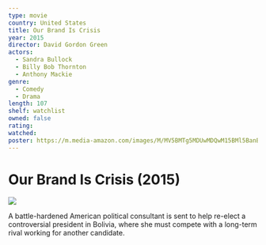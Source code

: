 ```yaml
---
type: movie
country: United States
title: Our Brand Is Crisis
year: 2015
director: David Gordon Green
actors:
  - Sandra Bullock
  - Billy Bob Thornton
  - Anthony Mackie
genre:
  - Comedy
  - Drama
length: 107
shelf: watchlist
owned: false
rating:
watched:
poster: https://m.media-amazon.com/images/M/MV5BMTg5MDUwMDQwM15BMl5BanBnXkFtZTgwNTczMjU3NjE@._V1_SX300.jpg
---
```


# Our Brand Is Crisis (2015)

![](https://m.media-amazon.com/images/M/MV5BMTg5MDUwMDQwM15BMl5BanBnXkFtZTgwNTczMjU3NjE@._V1_SX300.jpg)

A battle-hardened American political consultant is sent to help re-elect a controversial president in Bolivia, where she must compete with a long-term rival working for another candidate.
